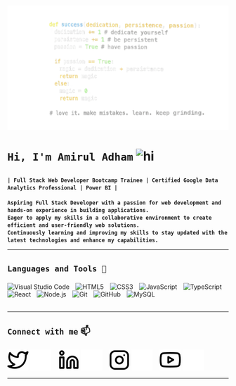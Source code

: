 ![profile](/img/portfolio.png)


<h1> 
  
  **`Hi, I'm Amirul Adham`** <img src="https://user-images.githubusercontent.com/1303154/88677602-1635ba80-d120-11ea-84d8-d263ba5fc3c0.gif" width="28px" height="28px" alt="hi">
  
</h1>

**`| Full Stack Web Developer Bootcamp Trainee | Certified Google Data Analytics Professional | Power BI |`**
<br> <br>
**`Aspiring Full Stack Developer with a passion for web development and hands-on experience in building applications.`** <br>
**`Eager to apply my skills in a collaborative environment to create efficient and user-friendly web solutions.`** <br>
**`Continuously learning and improving my skills to stay updated with the latest technologies and enhance my capabilities.`**

---

<h2>
  
**`Languages and Tools 🧰`**
  
</h2>

<div align="left">
<img alt="Visual Studio Code" title="VSCode" width="26px" src="https://cdn.jsdelivr.net/gh/devicons/devicon/icons/vscode/vscode-original.svg" style="padding-right:10px;" />
<img alt="HTML5" title="HTML" width="26px" src="https://cdn.jsdelivr.net/gh/devicons/devicon/icons/html5/html5-original.svg" style="padding-right:10px;" />
<img alt="CSS3" title="CSS" width="26px" src="https://cdn.jsdelivr.net/gh/devicons/devicon/icons/css3/css3-original.svg" style="padding-right:10px;" />
<img alt="JavaScript" title="JavaScript" width="26px" src="https://cdn.jsdelivr.net/gh/devicons/devicon/icons/javascript/javascript-original.svg" style="padding-right:10px;" />
<img alt="TypeScript" title="TypeScript" width="30px" src="https://cdn.jsdelivr.net/gh/devicons/devicon/icons/typescript/typescript-plain.svg" style="padding-right:10px;"  />
<img alt="React" title="React" width="26px" src="https://cdn.jsdelivr.net/gh/devicons/devicon/icons/react/react-original.svg" style="padding-right:10px;" />
<img alt="Node.js" title="NodeJS" width="26px" src="https://cdn.jsdelivr.net/gh/devicons/devicon/icons/nodejs/nodejs-original.svg" style="padding-right:10px;" />
<img alt="Git" title="Git" width="26px" src="https://cdn.jsdelivr.net/gh/devicons/devicon/icons/git/git-original.svg" style="padding-right:10px;" />
<img alt="GitHub" title="GitHub" width="26px" src="https://user-images.githubusercontent.com/3369400/139447912-e0f43f33-6d9f-45f8-be46-2df5bbc91289.png" style="padding-right:10px;" /> 
<img alt="MySQL" title="MySQL" width="26px" src="https://cdn.jsdelivr.net/gh/devicons/devicon/icons/mysql/mysql-original.svg" style="padding-right:10px;" />
</div>


<br>

---

<h2> 
  
**`Connect with me`** :mailbox:

</h2> 

[![website](./img/twitter-light.svg)](https://x.com/mrullldhm/codestackr#gh-light-mode-only)
[![website](./img/twitter-dark.svg)](https://x.com/mrullldhm/codestackr#gh-dark-mode-only)
&nbsp;&nbsp;
[![website](./img/linkedin-light.svg)](https://www.linkedin.com/in/mrullldhm/codestackr#gh-light-mode-only)
[![website](./img/linkedin-dark.svg)](https://www.linkedin.com/in/mrullldhm/codestackr#gh-dark-mode-only)
&nbsp;&nbsp;
[![website](./img/instagram-light.svg)](https://www.instagram.com/mrullldm/codestackr#gh-light-mode-only)
[![website](./img/instagram-dark.svg)](https://www.instagram.com/mrullldm/codestackr#gh-dark-mode-only)
&nbsp;&nbsp;
[![website](./img/youtube-light.svg)](https://www.youtube.com/@Mrullldhm/codestackr#gh-light-mode-only)
[![website](./img/youtube-dark.svg)](https://www.youtube.com/@Mrullldhm/codestackr#gh-dark-mode-only)

---









